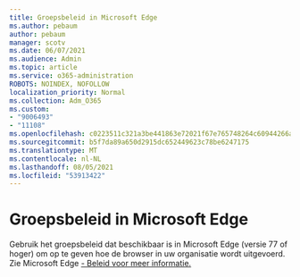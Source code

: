 ```yaml
---
title: Groepsbeleid in Microsoft Edge
ms.author: pebaum
author: pebaum
manager: scotv
ms.date: 06/07/2021
ms.audience: Admin
ms.topic: article
ms.service: o365-administration
ROBOTS: NOINDEX, NOFOLLOW
localization_priority: Normal
ms.collection: Adm_O365
ms.custom:
- "9006493"
- "11108"
ms.openlocfilehash: c0223511c321a3be441863e72021f67e765748264c60944266ac1bdccdc78896
ms.sourcegitcommit: b5f7da89a650d2915dc652449623c78be6247175
ms.translationtype: MT
ms.contentlocale: nl-NL
ms.lasthandoff: 08/05/2021
ms.locfileid: "53913422"
---
```

# <a name="group-policies-in-microsoft-edge"></a>Groepsbeleid in Microsoft Edge

Gebruik het groepsbeleid dat beschikbaar is in Microsoft Edge (versie 77 of hoger) om op te geven hoe de browser in uw organisatie wordt uitgevoerd. Zie Microsoft Edge [- Beleid voor meer informatie.](/deployedge/microsoft-edge-policies#available-policies)